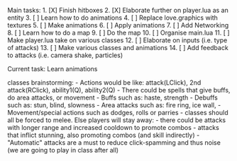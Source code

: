 Main tasks:
    1. [X] Finish hitboxes
    2. [X] Elaborate further on player.lua as an entity
    3. [ ] Learn how to do animations
    4. [ ] Replace love.graphics with textures
    5. [ ] Make animations
    6. [ ] Apply animations
    7. [ ] Add Networking
    8. [ ] Learn how to do a map
    9. [ ] Do the map
    10. [ ] Organise main.lua
    11. [ ] Make player.lua take on various classes
    12. [ ] Elaborate on inputs (i.e. type of attacks)
    13. [ ] Make various classes and animations
    14. [ ] Add feedback to attacks (i.e. camera shake, particles)

Current task: Learn animations


classes brainstorming:
    - Actions would be like: attack(LClick), 2nd attack(RClick), ability1(Q), ability2(Q)
    - There could be spells that give buffs, do area attacks, or movement
      - Buffs such as: haste, strength
      - Debuffs such as: stun, blind, slowness
      - Area attacks such as: fire ring, ice wall, 
    - Movement/special actions such as dodges, rolls or parries
    - classes should all be forced to melee. Else players will stay away:
      - there could be attacks with longer range and increased cooldown to promote combos
      - attacks that inflict stunning, also promoting combos (and skill indirectly)
    - "Automatic" attacks are a must to reduce click-spamming and thus noise (we are going to play in class after all)